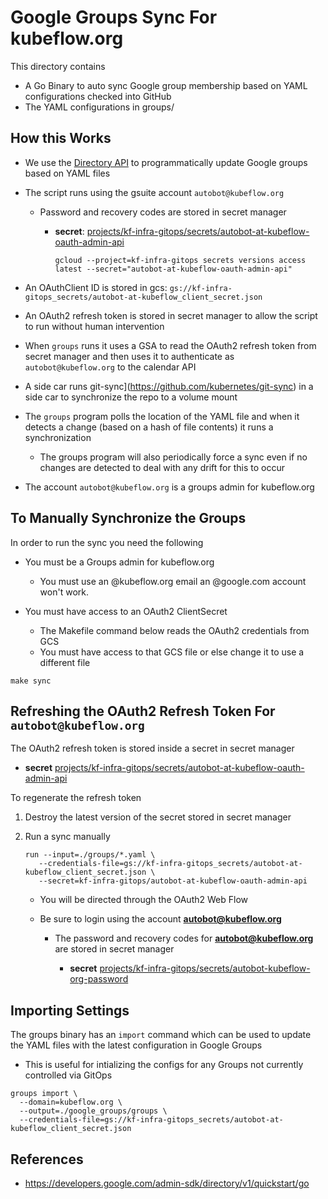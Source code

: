 # Google Groups Sync For kubeflow.org

This directory contains

* A Go Binary to auto sync Google group membership based on YAML configurations checked into GitHub
* The YAML configurations in groups/

## How this Works

* We use the [Directory API](https://developers.google.com/admin-sdk/directory/v1/quickstart/go) 
  to programmatically update Google groups based on YAML files

* The script runs using the gsuite account `autobot@kubeflow.org`

  * Password and recovery codes are stored in secret manager
    
    * **secret**: [projects/kf-infra-gitops/secrets/autobot-at-kubeflow-oauth-admin-api](https://console.cloud.google.com/security/secret-manager/secret/autobot-at-kubeflow-oauth-admin-api?project=kf-infra-gitops)

      ```
      gcloud --project=kf-infra-gitops secrets versions access latest --secret="autobot-at-kubeflow-oauth-admin-api"
      ```

* An OAuthClient ID is stored in gcs: `gs://kf-infra-gitops_secrets/autobot-at-kubeflow_client_secret.json`

* An OAuth2 refresh token is stored in secret manager to allow the script to run without human intervention

* When `groups` runs it uses a GSA to read the OAuth2 refresh token from secret manager and then uses it
  to authenticate as `autobot@kubeflow.org` to the calendar API

* A side car runs git-sync](https://github.com/kubernetes/git-sync) in a side car to synchronize the repo to a volume mount

* The `groups` program polls the location of the YAML file and when it detects a change (based on a hash of file contents) it runs a synchronization

  * The groups program will also periodically force a sync even if no changes are detected to deal with any
    drift for this to occur


* The account `autobot@kubeflow.org` is a groups admin for kubeflow.org

## To Manually Synchronize the Groups

In order to run the sync you need the following

  * You must be a Groups admin for kubeflow.org

    * You must use an @kubeflow.org email an @google.com account won't work.

  * You must have access to an OAuth2 ClientSecret

    * The Makefile command below reads the OAuth2 credentials from GCS
    * You must have access to that GCS file or else change it to use a different file

```
make sync
```

## Refreshing the OAuth2 Refresh Token For `autobot@kubeflow.org`

The OAuth2 refresh token is stored inside a secret in secret manager

  * **secret** [projects/kf-infra-gitops/secrets/autobot-at-kubeflow-oauth-admin-api](https://console.cloud.google.com/security/secret-manager/secret/autobot-at-kubeflow-oauth-admin-api?project=kf-infra-gitops)

To regenerate the refresh token

1. Destroy the latest version of the secret stored in secret manager

1. Run a sync manually

   ```
   run --input=./groups/*.yaml \
      --credentials-file=gs://kf-infra-gitops_secrets/autobot-at-kubeflow_client_secret.json \
      --secret=kf-infra-gitops/autobot-at-kubeflow-oauth-admin-api
   ```

   * You will be directed through the OAuth2 Web Flow
   * Be sure to login using the account **autobot@kubeflow.org**

     * The password and recovery codes for **autobot@kubeflow.org** are stored in secret manager

       * **secret** [projects/kf-infra-gitops/secrets/autobot-kubeflow-org-password](https://console.cloud.google.com/security/secret-manager/secret/autobot-kubeflow-org-password?project=kf-infra-gitops)


## Importing Settings

The groups binary has an `import` command which can be used to update the YAML files with the latest configuration
in Google Groups

* This is useful for intializing the configs for any Groups not currently controlled via GitOps

```
groups import \
  --domain=kubeflow.org \
  --output=./google_groups/groups \
  --credentials-file=gs://kf-infra-gitops_secrets/autobot-at-kubeflow_client_secret.json
```

## References

* https://developers.google.com/admin-sdk/directory/v1/quickstart/go